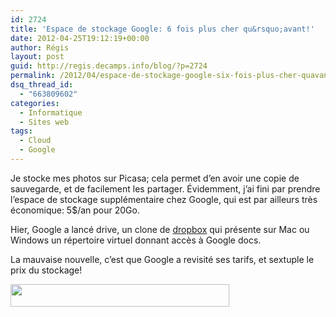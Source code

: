 ```yaml
---
id: 2724
title: 'Espace de stockage Google: 6 fois plus cher qu&rsquo;avant!'
date: 2012-04-25T19:12:19+00:00
author: Régis
layout: post
guid: http://regis.decamps.info/blog/?p=2724
permalink: /2012/04/espace-de-stockage-google-six-fois-plus-cher-quavant/
dsq_thread_id:
  - "663809602"
categories:
  - Informatique
  - Sites web
tags:
  - Cloud
  - Google
---
```

Je stocke mes photos sur Picasa; cela permet d&rsquo;en avoir une copie de sauvegarde, et de facilement les partager. Évidemment, j&rsquo;ai fini par prendre l&rsquo;espace de stockage supplémentaire chez Google, qui est par ailleurs très économique: 5$/an pour 20Go.

Hier, Google a lancé drive, un clone de [dropbox](http://db.tt/VOFKYES) qui présente sur Mac ou Windows un répertoire virtuel donnant accès à Google docs.

La mauvaise nouvelle, c&rsquo;est que Google a revisité ses tarifs, et sextuple le prix du stockage!
  
[<img src="http://regis.decamps.info/blog/wp-content/uploads/2012/04/Capture-d’écran-2012-04-25-à-18.59.04-350x36.png" alt="" title="Tarifs espace stockage Google" width="350" height="36" class="alignleft size-medium wp-image-2725" srcset="http://regis.decamps.info/blog/wp-content/uploads/2012/04/Capture-d’écran-2012-04-25-à-18.59.04-350x36.png 350w, http://regis.decamps.info/blog/wp-content/uploads/2012/04/Capture-d’écran-2012-04-25-à-18.59.04.png 545w" sizes="(max-width: 350px) 100vw, 350px" />](http://support.google.com/drive/bin/answer.py?hl=en&answer=39567&p=butter_old_storage)